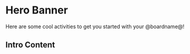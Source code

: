 # Hero Banner

Here are some cool activities to get you started with your @boardname@!

## Intro Content
